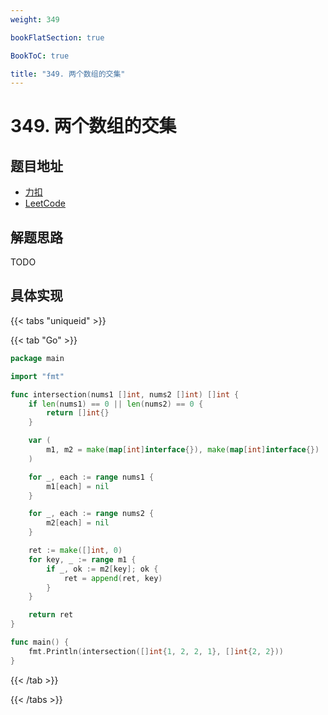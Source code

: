 ```yaml
---
weight: 349

bookFlatSection: true

BookToC: true

title: "349. 两个数组的交集"
---
```


# 349. 两个数组的交集

## 题目地址

+ [力扣](https://leetcode.cn/problems/intersection-of-two-arrays/description/)
+ [LeetCode](https://leetcode.com/problems/intersection-of-two-arrays/description/)

## 解题思路

TODO

## 具体实现

{{< tabs "uniqueid" >}}

{{< tab "Go" >}}

```go
package main

import "fmt"

func intersection(nums1 []int, nums2 []int) []int {
	if len(nums1) == 0 || len(nums2) == 0 {
		return []int{}
	}

	var (
		m1, m2 = make(map[int]interface{}), make(map[int]interface{})
	)

	for _, each := range nums1 {
		m1[each] = nil
	}

	for _, each := range nums2 {
		m2[each] = nil
	}

	ret := make([]int, 0)
	for key, _ := range m1 {
		if _, ok := m2[key]; ok {
			ret = append(ret, key)
		}
	}

	return ret
}

func main() {
	fmt.Println(intersection([]int{1, 2, 2, 1}, []int{2, 2}))
}

```

{{< /tab  >}}

{{< /tabs  >}}


